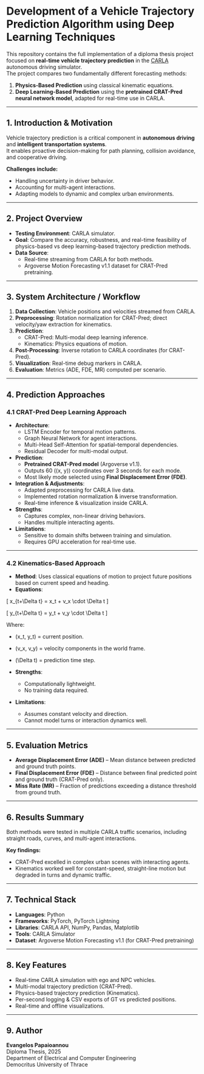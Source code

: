 # **Development of a Vehicle Trajectory Prediction Algorithm using Deep Learning Techniques**  

This repository contains the full implementation of a diploma thesis project focused on **real-time vehicle trajectory prediction** in the [CARLA](https://carla.org) autonomous driving simulator.  
The project compares two fundamentally different forecasting methods:  
1. **Physics-Based Prediction** using classical kinematic equations.  
2. **Deep Learning-Based Prediction** using the **pretrained CRAT-Pred neural network model**, adapted for real-time use in CARLA.  

---

## **1. Introduction & Motivation**  
Vehicle trajectory prediction is a critical component in **autonomous driving** and **intelligent transportation systems**.  
It enables proactive decision-making for path planning, collision avoidance, and cooperative driving.  

**Challenges include:**  
- Handling uncertainty in driver behavior.  
- Accounting for multi-agent interactions.  
- Adapting models to dynamic and complex urban environments.  

---

## **2. Project Overview**  
- **Testing Environment**: CARLA simulator.  
- **Goal**: Compare the accuracy, robustness, and real-time feasibility of physics-based vs deep learning-based trajectory prediction methods.  
- **Data Source**:  
  - Real-time streaming from CARLA for both methods.  
  - Argoverse Motion Forecasting v1.1 dataset for CRAT-Pred pretraining.  

---

## **3. System Architecture / Workflow**  

1. **Data Collection**: Vehicle positions and velocities streamed from CARLA.  
2. **Preprocessing**: Rotation normalization for CRAT-Pred; direct velocity/yaw extraction for kinematics.  
3. **Prediction**:  
   - CRAT-Pred: Multi-modal deep learning inference.  
   - Kinematics: Physics equations of motion.  
4. **Post-Processing**: Inverse rotation to CARLA coordinates (for CRAT-Pred).  
5. **Visualization**: Real-time debug markers in CARLA.  
6. **Evaluation**: Metrics (ADE, FDE, MR) computed per scenario.  

---

## **4. Prediction Approaches**  

### **4.1 CRAT-Pred Deep Learning Approach**  
- **Architecture**:  
  - LSTM Encoder for temporal motion patterns.  
  - Graph Neural Network for agent interactions.  
  - Multi-Head Self-Attention for spatial–temporal dependencies.  
  - Residual Decoder for multi-modal output.  
- **Prediction**:  
  - **Pretrained CRAT-Pred model** (Argoverse v1.1).  
  - Outputs 60 \((x, y)\) coordinates over 3 seconds for each mode.  
  - Most likely mode selected using **Final Displacement Error (FDE)**.  
- **Integration & Adjustments**:  
  - Adapted preprocessing for CARLA live data.  
  - Implemented rotation normalization & inverse transformation.  
  - Real-time inference & visualization inside CARLA.  
- **Strengths**:  
  - Captures complex, non-linear driving behaviors.  
  - Handles multiple interacting agents.  
- **Limitations**:  
  - Sensitive to domain shifts between training and simulation.  
  - Requires GPU acceleration for real-time use.  

---

### **4.2 Kinematics-Based Approach**  
- **Method**: Uses classical equations of motion to project future positions based on current speed and heading.  
- **Equations**:  

\[
x_{t+\Delta t} = x_t + v_x \cdot \Delta t
\]  

\[
y_{t+\Delta t} = y_t + v_y \cdot \Delta t
\]  

Where:  
- \(x_t, y_t\) = current position.  
- \(v_x, v_y\) = velocity components in the world frame.  
- \(\Delta t\) = prediction time step.  

- **Strengths**:  
  - Computationally lightweight.  
  - No training data required.  
- **Limitations**:  
  - Assumes constant velocity and direction.  
  - Cannot model turns or interaction dynamics well.  

---

## **5. Evaluation Metrics**  
- **Average Displacement Error (ADE)** – Mean distance between predicted and ground truth points.  
- **Final Displacement Error (FDE)** – Distance between final predicted point and ground truth (CRAT-Pred only).  
- **Miss Rate (MR)** – Fraction of predictions exceeding a distance threshold from ground truth.  

---

## **6. Results Summary**  
Both methods were tested in multiple CARLA traffic scenarios, including straight roads, curves, and multi-agent interactions.  

**Key findings:**  
- CRAT-Pred excelled in complex urban scenes with interacting agents.  
- Kinematics worked well for constant-speed, straight-line motion but degraded in turns and dynamic traffic.  

---

## **7. Technical Stack**  
- **Languages**: Python  
- **Frameworks**: PyTorch, PyTorch Lightning  
- **Libraries**: CARLA API, NumPy, Pandas, Matplotlib  
- **Tools**: CARLA Simulator  
- **Dataset**: Argoverse Motion Forecasting v1.1 (for CRAT-Pred pretraining)  

---

## **8. Key Features**  
- Real-time CARLA simulation with ego and NPC vehicles.  
- Multi-modal trajectory prediction (CRAT-Pred).  
- Physics-based trajectory prediction (Kinematics).  
- Per-second logging & CSV exports of GT vs predicted positions.  
- Real-time and offline visualizations.  

---

## **9. Author**  
**Evangelos Papaioannou**  
Diploma Thesis, 2025  
Department of Electrical and Computer Engineering  
Democritus University of Thrace  
